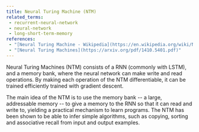 ```yaml
---
title: Neural Turing Machine (NTM)
related_terms:
 - recurrent-neural-network
 - neural-network
 - long-short-term-memory
references:
 - "[Neural Turing Machine - Wikipedia](https://en.wikipedia.org/wiki/Neural_Turing_machine)"
 - "[Neural Turing Machines](https://arxiv.org/pdf/1410.5401.pdf)"
---
```


Neural Turing Machines (NTM) consists of a RNN (commonly with LSTM), and a memory bank, where the neural network can make write and read operations. By making each operation of the NTM differentiable, it can be trained efficiently trained with gradient descent.

The main idea of the NTM is to use the memory bank -- a large, addressable memory -- to give a memory to the RNN so that it can read and write to, yielding a practical mechanism to learn programs. The NTM has been shown to be able to infer simple algorithms, such as copying, sorting and associative recall from input and output examples.
